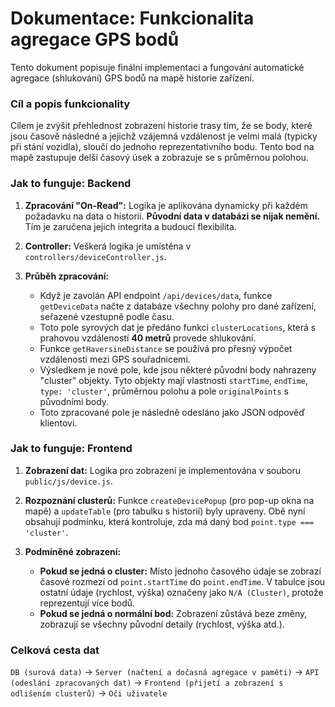# Dokumentace: Funkcionalita agregace GPS bodů

Tento dokument popisuje finální implementaci a fungování automatické agregace (shlukování) GPS bodů na mapě historie zařízení.

### Cíl a popis funkcionality

Cílem je zvýšit přehlednost zobrazení historie trasy tím, že se body, které jsou časově následné a jejichž vzájemná vzdálenost je velmi malá (typicky při stání vozidla), sloučí do jednoho reprezentativního bodu. Tento bod na mapě zastupuje delší časový úsek a zobrazuje se s průměrnou polohou.

### Jak to funguje: Backend

1.  **Zpracování "On-Read":** Logika je aplikována dynamicky při každém požadavku na data o historii. **Původní data v databázi se nijak nemění.** Tím je zaručena jejich integrita a budoucí flexibilita.

2.  **Controller:** Veškerá logika je umístěna v `controllers/deviceController.js`.

3.  **Průběh zpracování:**
    *   Když je zavolán API endpoint `/api/devices/data`, funkce `getDeviceData` načte z databáze všechny polohy pro dané zařízení, seřazené vzestupně podle času.
    *   Toto pole syrových dat je předáno funkci `clusterLocations`, která s prahovou vzdáleností **40 metrů** provede shlukování.
    *   Funkce `getHaversineDistance` se používá pro přesný výpočet vzdálenosti mezi GPS souřadnicemi.
    *   Výsledkem je nové pole, kde jsou některé původní body nahrazeny "cluster" objekty. Tyto objekty mají vlastnosti `startTime`, `endTime`, `type: 'cluster'`, průměrnou polohu a pole `originalPoints` s původními body.
    *   Toto zpracované pole je následně odesláno jako JSON odpověď klientovi.

### Jak to funguje: Frontend

1.  **Zobrazení dat:** Logika pro zobrazení je implementována v souboru `public/js/device.js`.

2.  **Rozpoznání clusterů:** Funkce `createDevicePopup` (pro pop-up okna na mapě) a `updateTable` (pro tabulku s historií) byly upraveny. Obě nyní obsahují podmínku, která kontroluje, zda má daný bod `point.type === 'cluster'`.

3.  **Podmíněné zobrazení:**
    *   **Pokud se jedná o cluster:** Místo jednoho časového údaje se zobrazí časové rozmezí od `point.startTime` do `point.endTime`. V tabulce jsou ostatní údaje (rychlost, výška) označeny jako `N/A (Cluster)`, protože reprezentují více bodů.
    *   **Pokud se jedná o normální bod:** Zobrazení zůstává beze změny, zobrazují se všechny původní detaily (rychlost, výška atd.).

### Celková cesta dat

`DB (surová data)` -> `Server (načtení a dočasná agregace v paměti)` -> `API (odeslání zpracovaných dat)` -> `Frontend (přijetí a zobrazení s odlišením clusterů)` -> `Oči uživatele`
